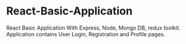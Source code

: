 # React-Basic-Application
React Basic Application With Express, Node, Mongo DB, redux toolkit. Application contains User Login, Registration and Profile pages.
